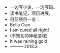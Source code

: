 - 一边写小说，一边写码。
- 读书笔记，项目进展。
- 目前项目一览：
- Bella Ciao
- I am cured all right!
- (不知名的神秘游戏)
- It was raining gold
- ——— 2018.3
